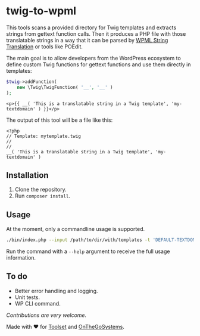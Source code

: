 # twig-to-wpml

This tools scans a provided directory for Twig templates and extracts strings 
from gettext function calls. Then it produces a PHP file with those translatable strings
in a way that it can be parsed by [WPML String Translation](https://wpml.org/documentation/getting-started-guide/string-translation/) 
or tools like POEdit.

The main goal is to allow developers from the WordPress ecosystem to define custom
Twig functions for gettext functions and use them directly in templates:

```php
$twig->addFunction( 
    new \Twig\TwigFunction( '__', '__' )
);		
```

```twig
<p>{{ __( 'This is a translatable string in a Twig template', 'my-textdomain' ) }}</p>
``` 

The output of this tool will be a file like this:

```text
<?php
// Template: mytemplate.twig
//
//
__( 'This is a translatable string in a Twig template', 'my-textdomain' )
```

## Installation

1. Clone the repository.
2. Run `composer install`.

## Usage

At the moment, only a commandline usage is supported.

```bash
./bin/index.php --input /path/to/dir/with/templates -t 'DEFAULT-TEXTDOMAIN' --output /path/to/output.php
```

Run the command with a `--help` argument to receive the full usage information.

## To do

- Better error handling and logging.
- Unit tests.
- WP CLI command.

_Contributions are very welcome._

Made with :heart: for [Toolset](http://toolset.com) and [OnTheGoSystems](http://onthegosystems.com).
